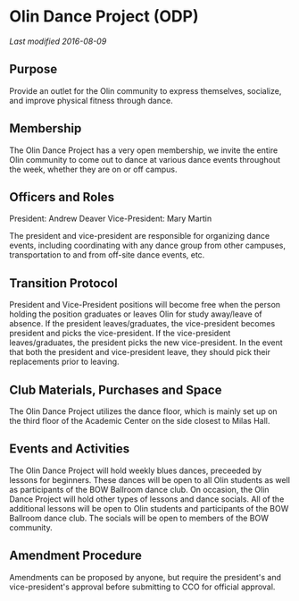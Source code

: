 # Olin Dance Project (ODP) 
*Last modified 2016-08-09*

## Purpose

Provide an outlet for the Olin community to express themselves, socialize, and improve physical fitness through dance.

## Membership

The Olin Dance Project has a very open membership, we invite the entire Olin community to come out to dance at various dance events throughout the week, whether they are on or off campus.

## Officers and Roles

President: Andrew Deaver
Vice-President: Mary Martin

The president and vice-president are responsible for organizing dance events, including coordinating with any dance group from other campuses, transportation to and from off-site dance events, etc.

## Transition Protocol

President and Vice-President positions will become free when the person holding the position graduates or leaves Olin for study away/leave of absence. If the president leaves/graduates, the vice-president becomes president and picks the vice-president. If the vice-president leaves/graduates, the president picks the new vice-president. In the event that both the president and vice-president leave, they should pick their replacements prior to leaving.

## Club Materials, Purchases and Space

The Olin Dance Project utilizes the dance floor, which is mainly set up on the third floor of the Academic Center on the side closest to Milas Hall.

## Events and Activities

The Olin Dance Project will hold weekly blues dances, preceeded by lessons for beginners. These dances will be open to all Olin students as well as participants of the BOW Ballroom dance club. On occasion, the Olin Dance Project will hold other types of lessons and dance socials. All of the additional lessons will be open to Olin students and participants of the BOW Ballroom dance club. The socials will be open to members of the BOW community.

## Amendment Procedure

Amendments can be proposed by anyone, but require the president's and vice-president's approval before submitting to CCO for official approval.
